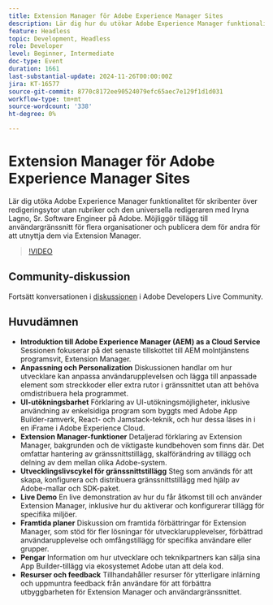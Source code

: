 ```yaml
---
title: Extension Manager för Adobe Experience Manager Sites
description: Lär dig hur du utökar Adobe Experience Manager funktionalitet med Extension Manager, vilket möjliggör tillägg och anpassning av användargränssnittet mellan olika organisationer utan att behöva omdistribuera hela programmet, vilket visades av Iryna Lagno, Sr. Software Engineer på Adobe.
feature: Headless
topic: Development, Headless
role: Developer
level: Beginner, Intermediate
doc-type: Event
duration: 1661
last-substantial-update: 2024-11-26T00:00:00Z
jira: KT-16577
source-git-commit: 8770c8172ee90524079efc65aec7e129f1d1d031
workflow-type: tm+mt
source-wordcount: '338'
ht-degree: 0%

---
```



# Extension Manager för Adobe Experience Manager Sites

Lär dig utöka Adobe Experience Manager funktionalitet för skribenter över redigeringsytor utan rubriker och den universella redigeraren med Iryna Lagno, Sr. Software Engineer på Adobe. Möjliggör tillägg till användargränssnitt för flera organisationer och publicera dem för andra för att utnyttja dem via Extension Manager.

>[!VIDEO](https://video.tv.adobe.com/v/3440432/?learn=on&enablevpops&captions=swe)

## Community-diskussion

Fortsätt konversationen i [diskussionen](https://adobe.ly/48N59Uj) i Adobe Developers Live Community.

## Huvudämnen

* **Introduktion till Adobe Experience Manager (AEM) as a Cloud Service** Sessionen fokuserar på det senaste tillskottet till AEM molntjänstens programsvit, Extension Manager.
* **Anpassning och Personalization** Diskussionen handlar om hur utvecklare kan anpassa användarupplevelsen och lägga till anpassade element som streckkoder eller extra rutor i gränssnittet utan att behöva omdistribuera hela programmet.
* **UI-utökningsbarhet** Förklaring av UI-utökningsmöjligheter, inklusive användning av enkelsidiga program som byggts med Adobe App Builder-ramverk, React- och Jamstack-teknik, och hur dessa läses in i en iFrame i Adobe Experience Cloud.
* **Extension Manager-funktioner** Detaljerad förklaring av Extension Manager, bakgrunden och de viktigaste kundbehoven som finns där. Det omfattar hantering av gränssnittstillägg, skalförändring av tillägg och delning av dem mellan olika Adobe-system.
* **Utvecklingslivscykel för gränssnittstillägg** Steg som används för att skapa, konfigurera och distribuera gränssnittstillägg med hjälp av Adobe-mallar och SDK-paket.
* **Live Demo** En live demonstration av hur du får åtkomst till och använder Extension Manager, inklusive hur du aktiverar och konfigurerar tillägg för specifika miljöer.
* **Framtida planer** Diskussion om framtida förbättringar för Extension Manager, som stöd för fler lösningar för utvecklarupplevelser, förbättrad användarupplevelse och omfångstillägg för specifika användare eller grupper.
* **Pengar** Information om hur utvecklare och teknikpartners kan sälja sina App Builder-tillägg via ekosystemet Adobe utan att dela kod.
* **Resurser och feedback** Tillhandahåller resurser för ytterligare inlärning och uppmuntra feedback från användare för att förbättra utbyggbarheten för Extension Manager och användargränssnittet.